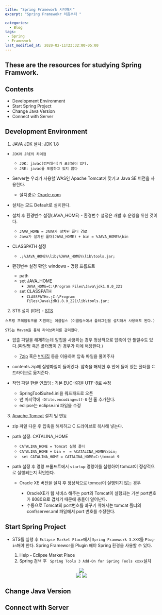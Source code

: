 ```yaml
---
title: "Spring Framework 시작하기"
excerpt: "Spring Framewokr 처음부터 "

categories:
  - Blog
tags:
 - Spring
 - Framework
last_modified_at: 2020-02-11T23:32:00-05:00
---
```


## These are the resources for studying Spring Framwork.

## Contents
* Development Environment
* Start Spring Project
* Change Java Version
* Connect with Server

## Development Environment

1. JAVA JDK 설치: JDK 1.8
- `JDK와 JRE의 차이점`
  - `JDK: javac(컴파일러)가 포함되어 있다.`
  - `JRE: javac를 포함하고 있지 않다`

- Server는 우리가 사용할 WAS인 Apache Tomcat에 맞기고 Java SE 버전을 사용한다.

    - 설치경로: [Oracle.com](https://www.oracle.com/technetwork/java/javase/downloads/index.html)

- 설치는 모드 Default로 설치한다.

- 설치 후 환경변수 설정(JAVA_HOME) - 환경변수 설정은 개발 후 운영을 위한 것이다.
    - `JAVA_HOME = JAVA가 설치된 폴더 경로`
    - `Java가 설치된 폴더(JAVA_HOME) + bin = %JAVA_HOME%\bin`

- CLASSPATH 설정
  - `.;%JAVA_HOME%\lib;%JAVA_HOME%\lib\tools.jar;`

- 환경변수 설정 확인: windows - 명령 프롬프트
  - path
  - set JAVA_HOME
    - `JAVA_HOME=C:\Program Files\Java\jdk1.8.0_221`
  - set CLASSPATH
    - `CLASSPATH=.;C:\Program Files\Java\jdk1.8.0_221\lib\tools.jar;`

2. STS 설치 (IDE) - [STS](https://www.spring.io/tools)

`스프링 프레임워크를 지원하는 이클립스 (이클립스에서 플러그인을 설치해서 사용해도 된다.)`

`STS는 Maven을 통해 라이브러리를 관리한다.`

- 압출 파일을 해제하는데 알집을 사용하는 경우 정상적으로 압축이 안 풀릴수도 있다.(파일명 혹은 폴더명이 긴 경우가 이에 해당한다.)
  - [7zip](https://www.7-zip.org/) 혹은 [반디집](https://kr.bandisoft.com/bandizip/) 등을 이용하여 압축 파일을 풀어주자

- contents.zip에 실행파일이 들어있다. 압축을 해제한 후 안에 들어 있는 폴더를 C 드라이브로 옮겨준다.

- 작업 파일 한글 인코딩 : 기본 EUC-KR을 UTF-8로 수정

  - SpringToolSuite4.ini을 워드패드로 오픈
  - 맨 마지막에 `-Dfile.encoding=utf-8` 한 줄 추가한다.
  - eclipse는 eclipse.ini 파일을 수정

3. [Apache Tomcat](https://tomcat.apache.org/) 설치 및 연동
  - zip 파일 다운 후 압축을 해제하고 C 드라이브로 복사해 넣는다.

  - path 설정: CATALINA_HOME

    - `CATALINA_HOME = Tomcat 실행 폴더`
    - `CATALINA_HOME + bin =  = %CATALINA_HOME%\bin;`
    - ` set CATALINA_HOME = CATALINA_HOME=C:\tomcat 9`

  - path 설정 후 명령 프롬프트에서 `startup` 명령어를 실행하여 tomcat이 정상적으로 실행되는지 확인한다.

    - Oracle XE 버전을 설치 후 정상적으로 tomcat이 실행되지 않는 경우

      - OracleXE가 웹 서비스 해주는 port와 Tomcat이 실행되는 기본 port번호가 8080으로 겹치기 때문에 충돌이 일어난다.
      - 수동으로 Tomcat의 port번호를 바꾸기 위해서는 tomcat 폴더의 conf\server.xml 파일에서 port 번호를 수정한다.

## Start Spring Project
- STS를 실행 후 `Eclipse Market Place`에서 `Spring Framework 3.XXX`를 `Plug-in`해야 한다. Spring Framewor를 Plugin 해야 Spring 환경을 사용할 수 있다.

  1. Help - Eclipse Market Place
  1. Spring 검색 후 ` Spring Tools 3 Add-On for Spring Tools xxxx`설치

<center><img src="/assets/images/1.png"></center>

<div style="width: 100%">
<center>
<span style="width: 35%;"><img src="/assets/images/2.png"></span>
<span style="width: 35%;"><img src="/assets/images/3.png"></span>
</center>
</div>


## Change Java Version


## Connect with Server
